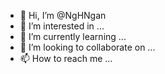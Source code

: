 - 👋 Hi, I’m @NgHNgan
- 👀 I’m interested in ...
- 🌱 I’m currently learning ...
- 💞️ I’m looking to collaborate on ...
- 📫 How to reach me ...

<!---
NgHNgan/NgHNgan is a ✨ special ✨ repository because its `README.md` (this file) appears on your GitHub profile.
You can click the Preview link to take a look at your changes.
--->
